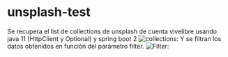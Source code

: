 # unsplash-test
Se recupera el list de collections de unsplash de cuenta vivelibre usando java 11 (HttpClient y Optional) y spring boot 2 
![collections:](https://github.com/Nereitay/unsplash-test/imagen/collections.png)
Y se filtran los datos obtenidos en función del parámetro filter.
![Filter:](https://github.com/Nereitay/unsplash-test/imagen/collectionFilter.png)
